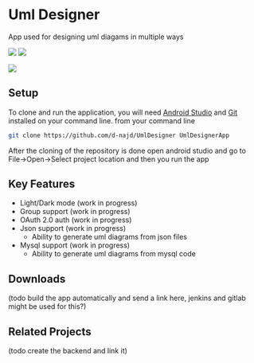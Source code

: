 # Uml Designer

App used for designing uml diagams in multiple ways 

![](https://img.shields.io/codefactor/grade/github/d-najd/umldesigner) ![](https://img.shields.io/github/repo-size/d-najd/UmlDesigner)

![](https://img.shields.io/github/stars/pandao/editor.md.svg) 

## Setup

To clone and run the application, you will need [Android Studio](https://developer.android.com/studio) and [Git](https://git-scm.com/downloads) installed on your command line.
from your command line
``` sh
git clone https://github.com/d-najd/UmlDesigner UmlDesignerApp
```
After the cloning of the repository is done open android studio and go to File->Open->Select project location and then you run the app

## Key Features
 - Light/Dark mode (work in progress)
 - Group support (work in progress)
 - OAuth 2.0 auth (work in progress)
 - Json support (work in progress)
   - Ability to generate uml diagrams from json files
 - Mysql support (work in progress)
   - Ability to generate uml diagrams from mysql code

## Downloads
 (todo build the app automatically and send a link here, jenkins and gitlab might be used for this?)

## Related Projects
 (todo create the backend and link it)
